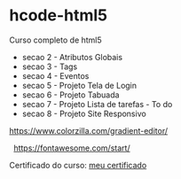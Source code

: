 # hcode-html5
 Curso completo de html5 
 
  - secao 2 - Atributos Globais
  - secao 3 - Tags
  - secao 4 - Eventos
  - secao 5 - Projeto Tela de Login
  - secao 6 - Projeto Tabuada
  - secao 7 - Projeto Lista de tarefas - To do
  - secao 8 - Projeto Site Responsivo


https://www.colorzilla.com/gradient-editor/

&nbsp;
https://fontawesome.com/start/


Certificado do curso: [meu certificado](https://udemy-certificate.s3.amazonaws.com/pdf/UC-cae75d24-c11e-4afd-a926-13a70547f98d.pdf)
